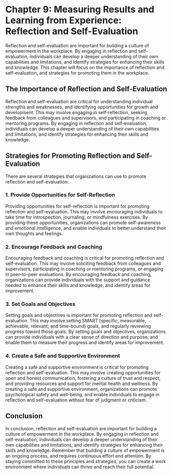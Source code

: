 Chapter 9: Measuring Results and Learning from Experience: Reflection and Self-Evaluation
=========================================================================================

Reflection and self-evaluation are important for building a culture of empowerment in the workplace. By engaging in reflection and self-evaluation, individuals can develop a deeper understanding of their own capabilities and limitations, and identify strategies for enhancing their skills and knowledge. This chapter will focus on the importance of reflection and self-evaluation, and strategies for promoting them in the workplace.

The Importance of Reflection and Self-Evaluation
------------------------------------------------

Reflection and self-evaluation are critical for understanding individual strengths and weaknesses, and identifying opportunities for growth and development. This may involve engaging in self-reflection, seeking feedback from colleagues and supervisors, and participating in coaching or mentoring programs. By engaging in reflection and self-evaluation, individuals can develop a deeper understanding of their own capabilities and limitations, and identify strategies for enhancing their skills and knowledge.

Strategies for Promoting Reflection and Self-Evaluation
-------------------------------------------------------

There are several strategies that organizations can use to promote reflection and self-evaluation:

### 1. Provide Opportunities for Self-Reflection

Providing opportunities for self-reflection is important for promoting reflection and self-evaluation. This may involve encouraging individuals to take time for introspection, journaling, or mindfulness exercises. By providing these opportunities, organizations can promote self-awareness and emotional intelligence, and enable individuals to better understand their own thoughts and feelings.

### 2. Encourage Feedback and Coaching

Encouraging feedback and coaching is critical for promoting reflection and self-evaluation. This may involve soliciting feedback from colleagues and supervisors, participating in coaching or mentoring programs, or engaging in peer-to-peer evaluations. By encouraging feedback and coaching, organizations can provide individuals with the support and guidance needed to enhance their skills and knowledge, and identify areas for improvement.

### 3. Set Goals and Objectives

Setting goals and objectives is important for promoting reflection and self-evaluation. This may involve setting SMART (specific, measurable, achievable, relevant, and time-bound) goals, and regularly reviewing progress toward those goals. By setting goals and objectives, organizations can provide individuals with a clear sense of direction and purpose, and enable them to measure their progress and identify areas for improvement.

### 4. Create a Safe and Supportive Environment

Creating a safe and supportive environment is critical for promoting reflection and self-evaluation. This may involve creating opportunities for open and honest communication, fostering a culture of trust and respect, and providing resources and support for mental health and wellness. By creating a safe and supportive environment, organizations can promote psychological safety and well-being, and enable individuals to engage in reflection and self-evaluation without fear of judgment or criticism.

Conclusion
----------

In conclusion, reflection and self-evaluation are important for building a culture of empowerment in the workplace. By engaging in reflection and self-evaluation, individuals can develop a deeper understanding of their own capabilities and limitations, and identify strategies for enhancing their skills and knowledge. Remember that building a culture of empowerment is an ongoing process, and requires continuous effort and attention. By staying committed to these principles and strategies, you can create a work environment where individuals can thrive and reach their full potential.
